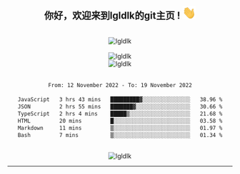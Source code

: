<div align="center">
<h2> 你好，欢迎来到lgldlk的git主页 ! <img src="https://github.com/lgldlk/lgldlk/blob/main/gifs/Hi.gif" width="30px"></h2>
</div>

<div align="center">
 </br>
 <img src="http://aiitapp.cn:8091/?color=rgba(37,144,118,1)&shadowColor=rgba(12,16,20,1)&fontSize=120&&shadowOffsetX=9&shadowOffsetY=11" height="26px" alt="lgldlk" />
 </br>

   </br>
 <img src="https://github-readme-stats.vercel.app/api?username=lgldlk&show_icons=true&theme=gotham&locale=cn" alt="lgldlk" />
 

</br>

<img  src="http://github-readme-stats.vercel.app/api/top-langs/?username=lgldlk&show_icons=true&theme=gotham&locale=cn&layout=compact" alt="lgldlk"/>  
</br>
</br>

<!--START_SECTION:waka-->

```text
From: 12 November 2022 - To: 19 November 2022

JavaScript   3 hrs 43 mins   █████████▓░░░░░░░░░░░░░░░   38.96 %
JSON         2 hrs 55 mins   ███████▓░░░░░░░░░░░░░░░░░   30.66 %
TypeScript   2 hrs 4 mins    █████▒░░░░░░░░░░░░░░░░░░░   21.68 %
HTML         20 mins         █░░░░░░░░░░░░░░░░░░░░░░░░   03.58 %
Markdown     11 mins         ▒░░░░░░░░░░░░░░░░░░░░░░░░   01.97 %
Bash         7 mins          ▒░░░░░░░░░░░░░░░░░░░░░░░░   01.34 %
```

<!--END_SECTION:waka-->

 </br>
  <img src="https://visitor-badge.glitch.me/badge?page_id=lgldlk" alt="lgldlk" />

---

 

